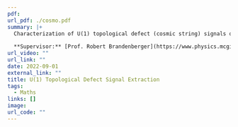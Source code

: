 ```yaml
---
pdf: 
url_pdf: ./cosmo.pdf
summary: |+
  Characterization of U(1) topological defect (cosmic string) signals occuring in a class of renormalizable quantum field theories. We develop statistics in Python to extract these signals from primordial ΛCDM background noise in 21cm cosmological observations.
  
  **Supervisor:** [Prof. Robert Brandenberger](https://www.physics.mcgill.ca/~rhb/).
url_video: ""
url_link: ""
date: 2022-09-01
external_link: ""
title: U(1) Topological Defect Signal Extraction
tags:
  - Maths
links: []
image: 
url_code: ""
---
```


